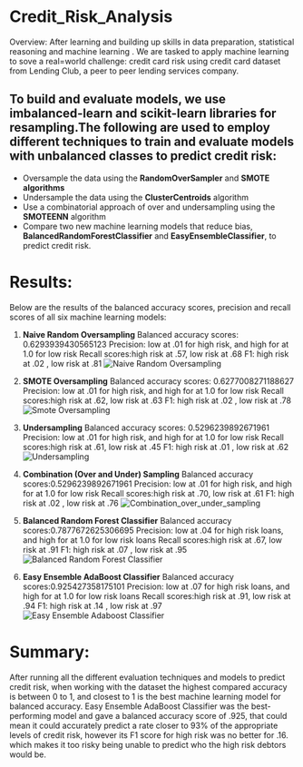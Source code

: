 # Credit_Risk_Analysis
Overview: After learning and building up skills in data preparation, statistical reasoning and machine learning . We are tasked to  apply machine learning to sove a real=world challenge: credit card risk using credit card dataset from  Lending Club, a peer to peer lending services company.


##  To build and evaluate models, we use **imbalanced-learn** and **scikit-learn libraries** for resampling.The following are used to employ different techniques to train and evaluate models with unbalanced classes to predict credit risk:

  -  Oversample the data using the **RandomOverSampler** and **SMOTE algorithms**
  - Undersample the data using the **ClusterCentroids** algorithm
  - Use a combinatorial approach of over and undersampling using the **SMOTEENN** algorithm
  -  Compare two new machine learning models that reduce bias, **BalancedRandomForestClassifier** and **EasyEnsembleClassifier**, to predict credit risk.

# **Results:**
Below are the results of the balanced accuracy scores, precision and recall scores of all six machine learning models:

1. **Naive Random Oversampling**
Balanced accuracy scores: 0.6293939430565123
Precision: low at .01 for high risk, and high for at 1.0 for low risk
Recall scores:high risk at .57,  low risk at .68
F1: high risk at .02 , low risk at .81
![Naive Random Oversampling](https://user-images.githubusercontent.com/92903447/156906030-83f939a7-214e-4f38-9d04-599fe516a417.png)


2. **SMOTE Oversampling**
Balanced accuracy scores: 0.6277008271188627
Precision: low at .01 for high risk, and high for at 1.0 for low risk
Recall scores:high risk at .62,  low risk at .63
F1: high risk at .02 , low risk at .78
![Smote Oversampling](https://user-images.githubusercontent.com/92903447/156906033-3e23dd08-56bd-46ea-b29d-4d4e3f163649.png)

3. **Undersampling**
Balanced accuracy scores: 0.5296239892671961
Precision: low at .01 for high risk, and high for at 1.0 for low risk
Recall scores:high risk at .61,  low risk at .45
F1: high risk at .01 , low risk at .62
![Undersampling](https://user-images.githubusercontent.com/92903447/156906046-dd7fe8eb-a68d-4456-a58e-e6c1461d04c3.png)

4. **Combination (Over and Under) Sampling**
Balanced accuracy scores:0.5296239892671961
Precision: low at .01 for high risk, and high for at 1.0 for low risk
Recall scores:high risk at .70,  low risk at .61
F1: high risk at .02 , low risk at .76
![Combination_over_under_sampling](https://user-images.githubusercontent.com/92903447/156906065-34b28cca-ddc4-4971-869f-538ea32fa2bc.png)

5. **Balanced Random Forest Classifier**
Balanced accuracy scores:0.7877672625306695
Precision: low at .04 for high risk loans, and high for at 1.0 for low risk loans
Recall scores:high risk at .67,  low risk at .91
F1: high risk at .07 , low risk at .95
![Balanced Random Forest Classifier](https://user-images.githubusercontent.com/92903447/156906102-973e407b-7609-4227-8a50-a5bffa69460e.png)

6. **Easy Ensemble AdaBoost Classifier**
Balanced accuracy scores:0.925427358175101
Precision: low at .07 for high risk loans, and high for at 1.0 for low risk loans
Recall scores:high risk at .91,  low risk at .94
F1: high risk at .14 , low risk at .97
![Easy Ensemble Adaboost Classifier](https://user-images.githubusercontent.com/92903447/156906112-93becbc8-35f0-4e52-a35e-ce77a0b73348.png)

# **Summary:** 
After running all the different evaluation techniques and models to predict credit risk, when working with the dataset the highest compared accuracy is between 0 to 1, and closest to 1 is the best machine learning model for balanced accuracy. Easy Ensemble AdaBoost Classifier was the best-performing model and gave a balanced accuracy score of .925, that could mean it could accurately predict a rate closer to 93% of the appropriate levels of credit risk, however its F1 score for high risk was no better for .16. which makes it too risky being unable to predict who the high risk debtors would be.


